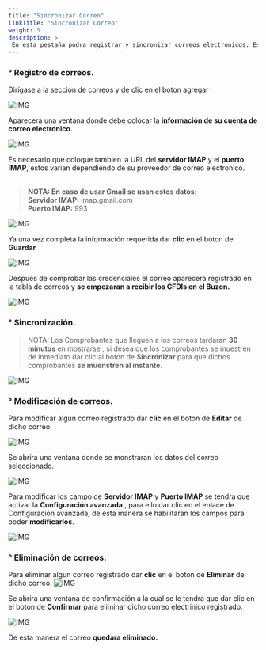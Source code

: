 ```yaml
---
title: "Sincronizar Correo"
linkTitle: "Sincronizar Correo"
weight: 5
description: >
 En esta pestaña podra registrar y sincronizar correos electronicos. Esto es un paso opcional para descargar los CFDIs que lleguen a su cuenta de correo electronico.
---
```

### ° Registro de correos.

Dirígase a la seccion de correos y de clic en el boton agregar 

![IMG](inicio.png)

Aparecera una ventana donde debe colocar la **información de su cuenta de correo electronico.**

![IMG](agregar.png)

Es necesario que coloque tambien la URL del **servidor IMAP** y el **puerto IMAP**, estos varian dependiendo de su proveedor de correo electronico.
<br> <br> 

> **NOTA: En caso de usar Gmail se usan estos datos:**<br>
> **Servidor IMAP:** imap.gmail.com	<br>
> **Puerto IMAP:** 993

![IMG](agregar2.png)

Ya una vez completa la información requerida dar **clic** en el boton de **Guardar**

![IMG](agregar3.png)

Despues de comprobar las credenciales el correo aparecera registrado en la tabla de correos y 
**se empezaran a recibir los CFDIs en el Buzon.**

![IMG](tabla.png)

### ° Sincronización.
> <span class="text-danger">NOTA!</span> Los Comprobantes que lleguen a los correos tardaran 
> **30 minutos** en mostrarse , si desea que los comprobantes se muestren de inmediato dar clic al  boton de **Sincronizar** para que dichos comprobantes **se muenstren al instante.**

![IMG](sincronizar.png)

### ° Modificación de correos.

Para modificar algun correo registrado dar **clic** en el boton de **Editar** de dicho correo.

![IMG](editar.png)

Se abrira una ventana donde se monstraran los datos del correo seleccionado.

![IMG](completos.png)

Para modificar los campo de **Servidor IMAP** y **Puerto IMAP** se tendra que activar la **Configuración avanzada** , para ello dar clic en el enlace de
<span class="text-primary">Configuración avanzada</span>, de esta manera se habilitaran los campos para poder **modificarlos**.

![IMG](avanzada.png)

### ° Eliminación de correos.
Para eliminar algun correo registrado dar **clic** en el boton de **Eliminar** de dicho correo.
![IMG](eliminar.png)

Se abrira una ventana de confirmación a la cual se le tendra que dar clic en el boton de **Confirmar** para eliminar dicho correo electrinico registrado.

![IMG](confirmacion.png)

De esta manera el correo **quedara eliminado.**
